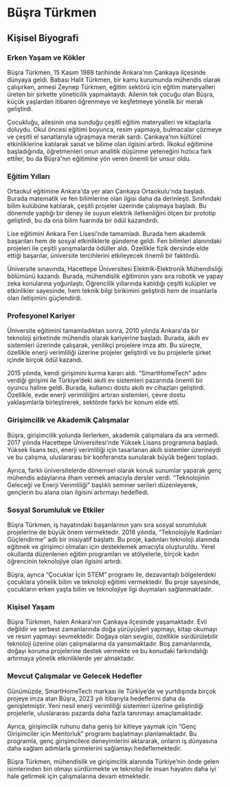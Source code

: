 # Büşra Türkmen

## Kişisel Biyografi

### Erken Yaşam ve Kökler

Büşra Türkmen, 15 Kasım 1988 tarihinde Ankara'nın Çankaya ilçesinde dünyaya geldi. Babası Halit Türkmen, bir kamu kurumunda mühendis olarak çalışırken, annesi Zeynep Türkmen, eğitim sektörü için eğitim materyalleri üreten bir şirkette yöneticilik yapmaktaydı. Ailenin tek çocuğu olan Büşra, küçük yaşlardan itibaren öğrenmeye ve keşfetmeye yönelik bir merak geliştirdi.

Çocukluğu, ailesinin ona sunduğu çeşitli eğitim materyalleri ve kitaplarla doluydu. Okul öncesi eğitimi boyunca, resim yapmaya, bulmacalar çözmeye ve çeşitli el sanatlarıyla uğraşmaya merak sardı. Çankaya’nın kültürel etkinliklerine katılarak sanat ve bilime olan ilgisini artırdı. İlkokul eğitimine başladığında, öğretmenleri onun analitik düşünme yeteneğini hızlıca fark ettiler, bu da Büşra'nın eğitimine yön veren önemli bir unsur oldu.

### Eğitim Yılları

Ortaokul eğitimine Ankara'da yer alan Çankaya Ortaokulu'nda başladı. Burada matematik ve fen bilimlerine olan ilgisi daha da derinleşti. Sınıfındaki bilim kulübüne katılarak, çeşitli projeler üzerinde çalışmaya başladı. Bu dönemde yaptığı bir deney ile suyun elektrik iletkenliğini ölçen bir prototip geliştirdi, bu da ona bilim fuarında bir ödül kazandırdı.

Lise eğitimini Ankara Fen Lisesi'nde tamamladı. Burada hem akademik başarıları hem de sosyal etkinliklerle gündeme geldi. Fen bilimleri alanındaki projeleri ile çeşitli yarışmalarda ödüller aldı. Özellikle fizik dersinde elde ettiği başarılar, üniversite tercihlerini etkileyecek önemli bir faktördü.

Üniversite sınavında, Hacettepe Üniversitesi Elektrik-Elektronik Mühendisliği bölümünü kazandı. Burada, mühendislik eğitiminin yanı sıra robotik ve yapay zeka konularına yoğunlaştı. Öğrencilik yıllarında katıldığı çeşitli kulüpler ve etkinlikler sayesinde, hem teknik bilgi birikimini geliştirdi hem de insanlarla olan iletişimini güçlendirdi.

### Profesyonel Kariyer

Üniversite eğitimini tamamladıktan sonra, 2010 yılında Ankara'da bir teknoloji şirketinde mühendis olarak kariyerine başladı. Burada, akıllı ev sistemleri üzerinde çalışarak, yenilikçi projelere imza attı. Bu süreçte, özellikle enerji verimliliği üzerine projeler geliştirdi ve bu projelerle şirket içinde birçok ödül kazandı.

2015 yılında, kendi girişimini kurma kararı aldı. “SmartHomeTech” adını verdiği girişimi ile Türkiye’deki akıllı ev sistemleri pazarında önemli bir oyuncu haline geldi. Burada, kullanıcı dostu akıllı ev cihazları geliştirdi. Özellikle, evde enerji verimliliğini artıran sistemleri, çevre dostu yaklaşımlarla birleştirerek, sektörde farklı bir konum elde etti.

### Girişimcilik ve Akademik Çalışmalar

Büşra, girişimcilik yolunda ilerlerken, akademik çalışmalara da ara vermedi. 2017 yılında Hacettepe Üniversitesi'nde Yüksek Lisans programına başladı. Yüksek lisans tezi, enerji verimliliği için tasarlanan akıllı sistemler üzerineydi ve bu çalışma, uluslararası bir konferansta sunularak büyük beğeni topladı.

Ayrıca, farklı üniversitelerde dönemsel olarak konuk sunumlar yaparak genç mühendis adaylarına ilham vermek amacıyla dersler verdi. “Teknolojinin Geleceği ve Enerji Verimliliği” başlıklı seminer serileri düzenleyerek, gençlerin bu alana olan ilgisini artırmayı hedefledi.

### Sosyal Sorumluluk ve Etkiler

Büşra Türkmen, iş hayatındaki başarılarının yanı sıra sosyal sorumluluk projelerine de büyük önem vermektedir. 2018 yılında, “Teknolojiyle Kadınları Güçlendirme” adlı bir inisiyatif başlattı. Bu proje, kadınları teknoloji alanında eğitmek ve girişimci olmaları için desteklemek amacıyla oluşturuldu. Yerel okullarda düzenlenen eğitim programları ve atölyelerle, birçok kadın öğrencinin teknolojiye olan ilgisini artırdı.

Büşra, ayrıca “Çocuklar İçin STEM” programı ile, dezavantajlı bölgelerdeki çocuklara yönelik bilim ve teknoloji eğitimi vermektedir. Bu proje sayesinde, çocukların erken yaşta bilim ve teknolojiye ilgi duymaları sağlanmaktadır.

### Kişisel Yaşam

Büşra Türkmen, halen Ankara'nın Çankaya ilçesinde yaşamaktadır. Evli değildir ve serbest zamanlarında doğa yürüyüşleri yapmayı, kitap okumayı ve resim yapmayı sevmektedir. Doğaya olan sevgisi, özellikle sürdürülebilir teknoloji üzerine olan çalışmalarına da yansımaktadır. Boş zamanlarında, doğayı koruma projelerine destek vermekte ve bu konudaki farkındalığı artırmaya yönelik etkinliklerde yer almaktadır.

### Mevcut Çalışmalar ve Gelecek Hedefler

Günümüzde, SmartHomeTech markası ile Türkiye’de ve yurtdışında birçok projeye imza atan Büşra, 2023 yılı itibarıyla hedeflerini daha da genişletmiştir. Yeni nesil enerji verimliliği sistemleri üzerine geliştirdiği projelerle, uluslararası pazarda daha fazla tanınmayı amaçlamaktadır.

Ayrıca, girişimcilik ruhunu daha geniş bir kitleye yaymak için “Genç Girişimciler için Mentorluk” programı başlatmayı planlamaktadır. Bu programla, genç girişimcilere deneyimlerini aktararak, onların iş dünyasına daha sağlam adımlarla girmelerini sağlamayı hedeflemektedir.

Büşra Türkmen, mühendislik ve girişimcilik alanında Türkiye’nin önde gelen isimlerinden biri olmayı sürdürmekte ve teknoloji ile insan hayatını daha iyi hale getirmek için çalışmalarına devam etmektedir.